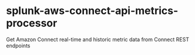 # splunk-aws-connect-api-metrics-processor
Get Amazon Connect real-time and historic metric data from Connect REST endpoints
